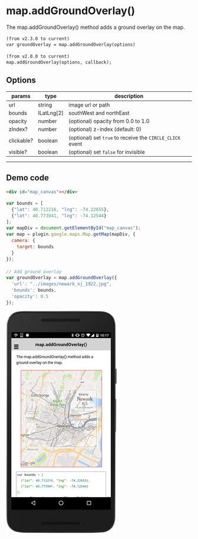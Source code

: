 # map.addGroundOverlay()

The map.addGroundOverlay() method adds a ground overlay on the map.

```
(from v2.3.0 to current)
var groundOverlay = map.addGroundOverlay(options)

(from v2.0.0 to current)
map.addGroundOverlay(options, callback);
```

## Options

params         | type          | description
---------------|---------------|---------------------------------------
url            | string        | image url or path
bounds         | ILatLng[2]    | southWest and northEast
opacity        | number        | (optional) opacity from 0.0 to 1.0
zIndex?        | number        | (optional) z-index (default: 0)
clickable?     | boolean       | (optional) set `true` to receive the `CIRCLE_CLICK` event
visible?       | boolean       | (optional) set `false` for invisible
------------------------------------------------------------------------------------------

## Demo code

```html
<div id="map_canvas"></div>
```

```js
var bounds = [
  {"lat": 40.712216, "lng": -74.22655},
  {"lat": 40.773941, "lng": -74.12544}
];
var mapDiv = document.getElementById("map_canvas");
var map = plugin.google.maps.Map.getMap(mapDiv, {
  camera: {
    target: bounds
  }
});

// Add ground overlay
var groundOverlay = map.addGroundOverlay({
  'url': "../images/newark_nj_1922.jpg",
  'bounds': bounds,
  'opacity': 0.5
});

```

![](image.png)
